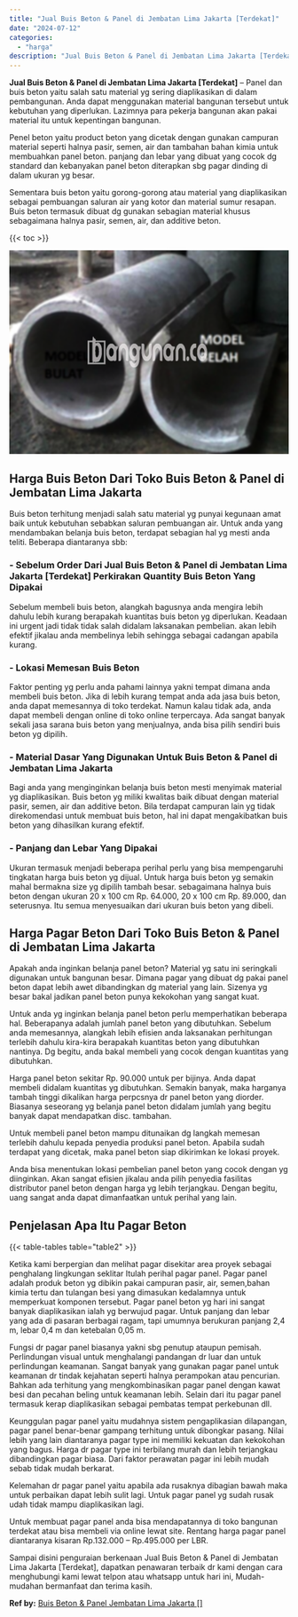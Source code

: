 ```yaml
---
title: "Jual Buis Beton & Panel di Jembatan Lima Jakarta [Terdekat]"
date: "2024-07-12"
categories: 
  - "harga"
description: "Jual Buis Beton & Panel di Jembatan Lima Jakarta [Terdekat]. Sampai disini penguraian berkenaan Jual Buis Beton & Panel di Jembatan Lima Jakarta [Terdekat]..."
---
```


**Jual Buis Beton & Panel di Jembatan Lima Jakarta \[Terdekat\]** – Panel dan buis beton yaitu salah satu material yg sering diaplikasikan di dalam pembangunan. Anda dapat menggunakan material bangunan tersebut untuk kebutuhan yang diperlukan. Lazimnya para pekerja bangunan akan pakai material itu untuk kepentingan bangunan.

Penel beton yaitu product beton yang dicetak dengan gunakan campuran material seperti halnya pasir, semen, air dan tambahan bahan kimia untuk membuahkan panel beton. panjang dan lebar yang dibuat yang cocok dg standard dan kebanyakan panel beton diterapkan sbg pagar dinding di dalam ukuran yg besar.

Sementara buis beton yaitu gorong-gorong atau material yang diaplikasikan sebagai pembuangan saluran air yang kotor dan material sumur resapan. Buis beton termasuk dibuat dg gunakan sebagian material khusus sebagaimana halnya pasir, semen, air, dan additive beton.

{{< toc >}}

![Jual Buis Beton & Panel di Jembatan Lima Jakarta [Terdekat]](/images/jual-panel-buis-beton-murah-08.png)

## Harga Buis Beton Dari Toko Buis Beton & Panel di Jembatan Lima Jakarta

Buis beton terhitung menjadi salah satu material yg punyai kegunaan amat baik untuk kebutuhan sebabkan saluran pembuangan air. Untuk anda yang mendambakan belanja buis beton, terdapat sebagian hal yg mesti anda teliti. Beberapa diantaranya sbb:

### \- Sebelum Order Dari Jual Buis Beton & Panel di Jembatan Lima Jakarta \[Terdekat\] Perkirakan Quantity Buis Beton Yang Dipakai

Sebelum membeli buis beton, alangkah bagusnya anda mengira lebih dahulu lebih kurang berapakah kuantitas buis beton yg diperlukan. Keadaan ini urgent jadi tidak tidak salah didalam laksanakan pembelian. akan lebih efektif jikalau anda membelinya lebih sehingga sebagai cadangan apabila kurang.

### \- Lokasi Memesan Buis Beton

Faktor penting yg perlu anda pahami lainnya yakni tempat dimana anda membeli buis beton. Jika di lebih kurang tempat anda ada jasa buis beton, anda dapat memesannya di toko terdekat. Namun kalau tidak ada, anda dapat membeli dengan online di toko online terpercaya. Ada sangat banyak sekali jasa sarana buis beton yang menjualnya, anda bisa pilih sendiri buis beton yg dipilih.

### \- Material Dasar Yang Digunakan Untuk Buis Beton & Panel di Jembatan Lima Jakarta

Bagi anda yang menginginkan belanja buis beton mesti menyimak material yg diaplikasikan. Buis beton yg miliki kwalitas baik dibuat dengan material pasir, semen, air dan additive beton. Bila terdapat campuran lain yg tidak direkomendasi untuk membuat buis beton, hal ini dapat mengakibatkan buis beton yang dihasilkan kurang efektif.

### \- Panjang dan Lebar Yang Dipakai

Ukuran termasuk menjadi beberapa perihal perlu yang bisa mempengaruhi tingkatan harga buis beton yg dijual. Untuk harga buis beton yg semakin mahal bermakna size yg dipilih tambah besar. sebagaimana halnya buis beton dengan ukuran 20 x 100 cm Rp. 64.000, 20 x 100 cm Rp. 89.000, dan seterusnya. Itu semua menyesuaikan dari ukuran buis beton yang dibeli.

## Harga Pagar Beton Dari Toko Buis Beton & Panel di Jembatan Lima Jakarta

Apakah anda inginkan belanja panel beton? Material yg satu ini seringkali digunakan untuk bangunan besar. Dimana pagar yang dibuat dg pakai panel beton dapat lebih awet dibandingkan dg material yang lain. Sizenya yg besar bakal jadikan panel beton punya kekokohan yang sangat kuat.

Untuk anda yg inginkan belanja panel beton perlu memperhatikan beberapa hal. Beberapanya adalah jumlah panel beton yang dibutuhkan. Sebelum anda memesannya, alangkah lebih efisien anda laksanakan perhitungan terlebih dahulu kira-kira berapakah kuantitas beton yang dibutuhkan nantinya. Dg begitu, anda bakal membeli yang cocok dengan kuantitas yang dibutuhkan.

Harga panel beton sekitar Rp. 90.000 untuk per bijinya. Anda dapat membeli didalam kuantitas yg dibutuhkan. Semakin banyak, maka harganya tambah tinggi dikalikan harga perpcsnya dr panel beton yang diorder. Biasanya seseorang yg belanja panel beton didalam jumlah yang begitu banyak dapat mendapatkan disc. tambahan.

Untuk membeli panel beton mampu ditunaikan dg langkah memesan terlebih dahulu kepada penyedia produksi panel beton. Apabila sudah terdapat yang dicetak, maka panel beton siap dikirimkan ke lokasi proyek.

Anda bisa menentukan lokasi pembelian panel beton yang cocok dengan yg diinginkan. Akan sangat efisien jikalau anda pilih penyedia fasilitas distributor panel beton dengan harga yg lebih terjangkau. Dengan begitu, uang sangat anda dapat dimanfaatkan untuk perihal yang lain.

## Penjelasan Apa Itu Pagar Beton

{{< table-tables table="table2" >}}

Ketika kami berpergian dan melihat pagar disekitar area proyek sebagai penghalang lingkungan seklitar Itulah perihal pagar panel. Pagar panel adalah produk beton yg dibikin pakai campuran pasir, air, semen,bahan kimia tertu dan tulangan besi yang dimasukan kedalamnya untuk memperkuat komponen tersebut. Pagar panel beton yg hari ini sangat banyak diaplikasikan ialah yg berwujud pagar. Untuk panjang dan lebar yang ada di pasaran berbagai ragam, tapi umumnya berukuran panjang 2,4 m, lebar 0,4 m dan ketebalan 0,05 m.

Fungsi dr pagar panel biasanya yakni sbg penutup ataupun pemisah. Perlindungan visual untuk menghalangi pandangan dr luar dan untuk perlindungan keamanan. Sangat banyak yang gunakan pagar panel untuk keamanan dr tindak kejahatan seperti halnya perampokan atau pencurian. Bahkan ada terhitung yang mengkombinasikan pagar panel dengan kawat besi dan pecahan beling untuk keamanan lebih. Selain dari itu pagar panel termasuk kerap diaplikasikan sebagai pembatas tempat perkebunan dll.

Keunggulan pagar panel yaitu mudahnya sistem pengaplikasian dilapangan, pagar panel benar-benar gampang terhitung untuk dibongkar pasang. Nilai lebih yang lain diantaranya pagar type ini memiliki kekuatan dan kekokohan yang bagus. Harga dr pagar type ini terbilang murah dan lebih terjangkau dibandingkan pagar biasa. Dari faktor perawatan pagar ini lebih mudah sebab tidak mudah berkarat.

Kelemahan dr pagar panel yaitu apabila ada rusaknya dibagian bawah maka untuk perbaikan dapat lebih sulit lagi. Untuk pagar panel yg sudah rusak udah tidak mampu diaplikasikan lagi.

Untuk membuat pagar panel anda bisa mendapatannya di toko bangunan terdekat atau bisa membeli via online lewat site. Rentang harga pagar panel diantaranya kisaran Rp.132.000 – Rp.495.000 per LBR.

Sampai disini penguraian berkenaan Jual Buis Beton & Panel di Jembatan Lima Jakarta \[Terdekat\], dapatkan penawaran terbaik dr kami dengan cara menghubungi kami lewat telpon atau whatsapp untuk hari ini, Mudah-mudahan bermanfaat dan terima kasih.

**Ref by:** [Buis Beton & Panel Jembatan Lima Jakarta []](https://id.wikipedia.org/wiki/Buis)
